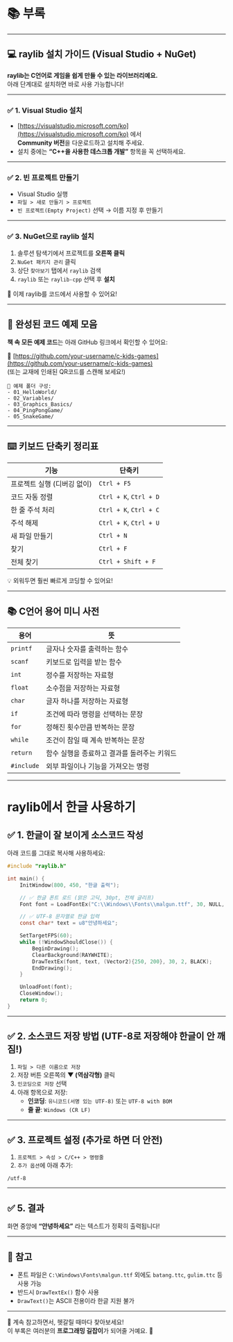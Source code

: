 # 📚 부록

---

## 💻 raylib 설치 가이드 (Visual Studio + NuGet)

**raylib는 C언어로 게임을 쉽게 만들 수 있는 라이브러리예요.**  
아래 단계대로 설치하면 바로 사용 가능합니다!

---

### ✅ 1. Visual Studio 설치

- [https://visualstudio.microsoft.com/ko](https://visualstudio.microsoft.com/ko) 에서  
  **Community 버전**을 다운로드하고 설치해 주세요.
- 설치 중에는 **“C++을 사용한 데스크톱 개발”** 항목을 꼭 선택하세요.

---

### ✅ 2. 빈 프로젝트 만들기

- Visual Studio 실행  
- `파일 > 새로 만들기 > 프로젝트`  
- `빈 프로젝트(Empty Project)` 선택 → 이름 지정 후 만들기

---

### ✅ 3. NuGet으로 raylib 설치

1. 솔루션 탐색기에서 프로젝트를 **오른쪽 클릭**  
2. `NuGet 패키지 관리` 클릭  
3. 상단 `찾아보기` 탭에서 `raylib` 검색  
4. `raylib` 또는 `raylib-cpp` 선택 후 **설치**

🎉 이제 raylib를 코드에서 사용할 수 있어요!

---

## 🧾 완성된 코드 예제 모음

**책 속 모든 예제 코드**는 아래 GitHub 링크에서 확인할 수 있어요:

🔗 [https://github.com/your-username/c-kids-games](https://github.com/your-username/c-kids-games)  
(또는 교재에 인쇄된 QR코드를 스캔해 보세요!)

```text
📁 예제 폴더 구성:
- 01_HelloWorld/
- 02_Variables/
- 03_Graphics_Basics/
- 04_PingPongGame/
- 05_SnakeGame/
```

---

## ⌨️ 키보드 단축키 정리표

| 기능 | 단축키 |
|------|--------|
| 프로젝트 실행 (디버깅 없이) | `Ctrl + F5` |
| 코드 자동 정렬 | `Ctrl + K`, `Ctrl + D` |
| 한 줄 주석 처리 | `Ctrl + K`, `Ctrl + C` |
| 주석 해제 | `Ctrl + K`, `Ctrl + U` |
| 새 파일 만들기 | `Ctrl + N` |
| 찾기 | `Ctrl + F` |
| 전체 찾기 | `Ctrl + Shift + F` |

💡 외워두면 훨씬 빠르게 코딩할 수 있어요!

---

## 📚 C언어 용어 미니 사전

| 용어 | 뜻 |
|------|-----|
| `printf` | 글자나 숫자를 출력하는 함수 |
| `scanf` | 키보드로 입력을 받는 함수 |
| `int` | 정수를 저장하는 자료형 |
| `float` | 소수점을 저장하는 자료형 |
| `char` | 글자 하나를 저장하는 자료형 |
| `if` | 조건에 따라 명령을 선택하는 문장 |
| `for` | 정해진 횟수만큼 반복하는 문장 |
| `while` | 조건이 참일 때 계속 반복하는 문장 |
| `return` | 함수 실행을 종료하고 결과를 돌려주는 키워드 |
| `#include` | 외부 파일이나 기능을 가져오는 명령 |

---

# raylib에서 한글 사용하기

## ✅ 1. 한글이 잘 보이게 소스코드 작성

아래 코드를 그대로 복사해 사용하세요:

```c
#include "raylib.h"

int main() {
    InitWindow(800, 450, "한글 출력");

    // ✅ 한글 폰트 로드 (맑은 고딕, 30pt, 전체 글리프)
    Font font = LoadFontEx("C:\\Windows\\Fonts\\malgun.ttf", 30, NULL, 65535);

    // ✅ UTF-8 문자열로 한글 입력
    const char* text = u8"안녕하세요";

    SetTargetFPS(60);
    while (!WindowShouldClose()) {
        BeginDrawing();
        ClearBackground(RAYWHITE);
        DrawTextEx(font, text, (Vector2){250, 200}, 30, 2, BLACK);
        EndDrawing();
    }

    UnloadFont(font);
    CloseWindow();
    return 0;
}
```

---

## ✅ 2. 소스코드 저장 방법 (UTF-8로 저장해야 한글이 안 깨짐!)

1. `파일 > 다른 이름으로 저장`
2. 저장 버튼 오른쪽의 **▼ (역삼각형)** 클릭
3. `인코딩으로 저장` 선택
4. 아래 항목으로 저장:
   - **인코딩**: `유니코드(서명 있는 UTF-8)` 또는 `UTF-8 with BOM`
   - **줄 끝**: `Windows (CR LF)`

---

## ✅ 3. 프로젝트 설정 (추가로 하면 더 안전)

1. `프로젝트 > 속성 > C/C++ > 명령줄`
2. `추가 옵션`에 아래 추가:

```
/utf-8
```

---

## ✅ 5. 결과

화면 중앙에 **“안녕하세요”** 라는 텍스트가 정확히 출력됩니다!

---

## 🎯 참고

- 폰트 파일은 `C:\Windows\Fonts\malgun.ttf` 외에도 `batang.ttc`, `gulim.ttc` 등 사용 가능
- 반드시 `DrawTextEx()` 함수 사용
- `DrawText()`는 ASCII 전용이라 한글 지원 불가

---


🎯 계속 참고하면서, 헷갈릴 때마다 찾아보세요!  
이 부록은 여러분의 **프로그래밍 길잡이**가 되어줄 거예요. 🧭

